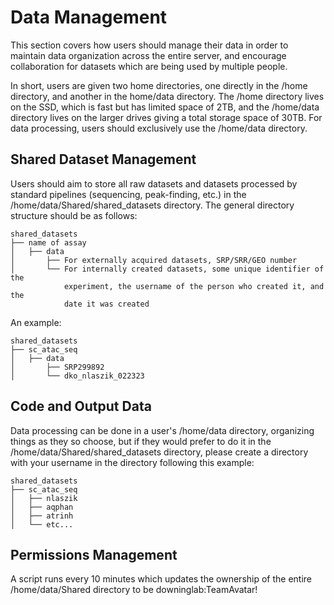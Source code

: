 # Data Management

This section covers how users should manage their data in order to maintain data organization across the entire server, and encourage collaboration for datasets which are being used by multiple people.

In short, users are given two home directories, one directly in the /home directory, and another in the home/data directory. The /home directory lives on the SSD, which is fast but has limited space of 2TB, and the /home/data directory lives on the larger drives giving a total storage space of 30TB. For data processing, users should exclusively use the /home/data directory.

## Shared Dataset Management

Users should aim to store all raw datasets and datasets processed by standard pipelines (sequencing, peak-finding, etc.) in the /home/data/Shared/shared_datasets directory. The general directory structure should be as follows:

```
shared_datasets
├── name of assay
│   ├── data
│       ├── For externally acquired datasets, SRP/SRR/GEO number
│       └── For internally created datasets, some unique identifier of the
            experiment, the username of the person who created it, and the 
            date it was created
```

An example:

```
shared_datasets
├── sc_atac_seq
│   ├── data
│       ├── SRP299892
│       └── dko_nlaszik_022323
```

## Code and Output Data

Data processing can be done in a user's /home/data directory, organizing things as they so choose, but if they would prefer to do it in the /home/data/Shared/shared_datasets directory, please create a directory with your username in the directory following this example:

```
shared_datasets
├── sc_atac_seq
│   ├── nlaszik
│   ├── aqphan
│   ├── atrinh
│   └── etc...

```

## Permissions Management

A script runs every 10 minutes which updates the ownership of the entire /home/data/Shared directory to be downinglab:TeamAvatar!
